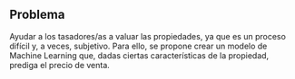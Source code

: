 ## Problema
Ayudar a los tasadores/as a valuar las propiedades, ya que es un proceso difícil y, a veces, subjetivo. 
Para ello, se propone crear un modelo de Machine Learning que, dadas ciertas características de la propiedad, prediga el precio de venta.

